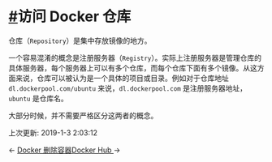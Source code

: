 # [#](https://funtl.com/zh/docs-docker/Docker-访问-Docker-仓库.html#访问-docker-仓库)访问 Docker 仓库

仓库（`Repository`）是集中存放镜像的地方。

一个容易混淆的概念是注册服务器（`Registry`）。实际上注册服务器是管理仓库的具体服务器，每个服务器上可以有多个仓库，而每个仓库下面有多个镜像。从这方面来说，仓库可以被认为是一个具体的项目或目录。例如对于仓库地址 `dl.dockerpool.com/ubuntu` 来说，`dl.dockerpool.com` 是注册服务器地址，`ubuntu` 是仓库名。

大部分时候，并不需要严格区分这两者的概念。

上次更新: 2019-1-3 2:03:12

← [Docker 删除容器](https://funtl.com/zh/docs-docker/Docker-删除容器.html)[Docker Hub ](https://funtl.com/zh/docs-docker/Docker-Docker-Hub.html)→